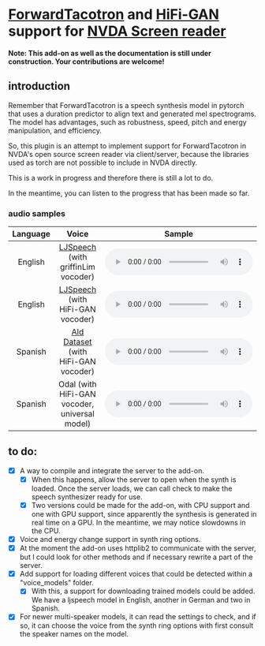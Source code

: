 # [ForwardTacotron](https://github.com/as-ideas/ForwardTacotron) and [HiFi-GAN](https://github.com/jik876/hifi-gan) support for [NVDA Screen reader](https://github.com/nvaccess/nvda)

**Note: This add-on as well as the documentation is still under construction. Your contributions are welcome!**

## introduction

Remember that ForwardTacotron is a speech synthesis model in pytorch that uses a duration predictor to align text and generated mel spectrograms. The model has advantages, such as robustness, speed, pitch and energy manipulation, and efficiency.

So, this plugin is an attempt to implement support for ForwardTacotron in NVDA's open source screen reader via client/server, because the libraries used as torch are not possible to include in NVDA directly.

This is a work in progress and therefore there is still a lot to do.

In the meantime, you can listen to the progress that has been made so far.

### audio samples

| Language | Voice | Sample |
|:---:|:---:|:---:|
|English|[LJSpeech](https://data.keithito.com/data/speech/LJSpeech-1.1.tar.bz2) (with griffinLim vocoder)|<audio src="https://github.com/rmcpantoja/ForwardTacotron-NVDA/raw/main/demo/ForwardTacotron%20NVDA%20ljspeech%20griffinlim.mp3?raw=true" controls preload></audio>|
|English|[LJSpeech](https://data.keithito.com/data/speech/LJSpeech-1.1.tar.bz2) (with HiFi-GAN vocoder)|<audio src="https://github.com/rmcpantoja/ForwardTacotron-NVDA/raw/main/demo/ForwardTacotron NVDA ljspeech hifigan.mp3?raw=true" controls preload></audio>|
|Spanish|[Ald Dataset](https://huggingface.co/datasets/rmcpantoja/Ald_Mexican_Spanish_speech_dataset) (with HiFi-GAN vocoder)|<audio src="https://github.com/rmcpantoja/ForwardTacotron-NVDA/raw/main/demo/ForwardTacotron NVDA Spanish Ald hifigan.mp3?raw=true" controls preload></audio>|
|Spanish|Odal (with HiFi-GAN vocoder, universal model)|<audio src="https://github.com/rmcpantoja/ForwardTacotron-NVDA/raw/main/demo/ForwardTacotron NVDA Spanish Odal hifigan (universal).mp3?raw=true" controls preload></audio>|

## to do:

- [x] A way to compile and integrate the server to the add-on.
	- [x] When this happens, allow the server to open when the synth is loaded. Once the server loads, we can call check to make the speech synthesizer ready for use.
	- [x] Two versions could be made for the add-on, with CPU support and one with GPU support, since apparently the synthesis is generated in real time on a GPU. In the meantime, we may notice slowdowns in the CPU.
- [x] Voice and energy change support in synth ring options.
- [x] At the moment the add-on uses httplib2 to communicate with the server, but I could look for other methods and if necessary rewrite a part of the server.
- [x] Add support for loading different voices that could be detected within a "voice_models" folder.
	- [x] With this, a support for downloading trained models could be added. We have a ljspeech model in English, another in German and two in Spanish.
- [x] For newer multi-speaker models, it can read the settings to check, and if so, it can choose the voice from the synth ring options with first consult the speaker names on the model.
